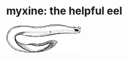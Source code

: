 # myxine: the helpful eel

<img src="/images/myxine_glutinosa.png" width="200px" alt="woodcut sketch of myxine glutinosa, the hagfish">

